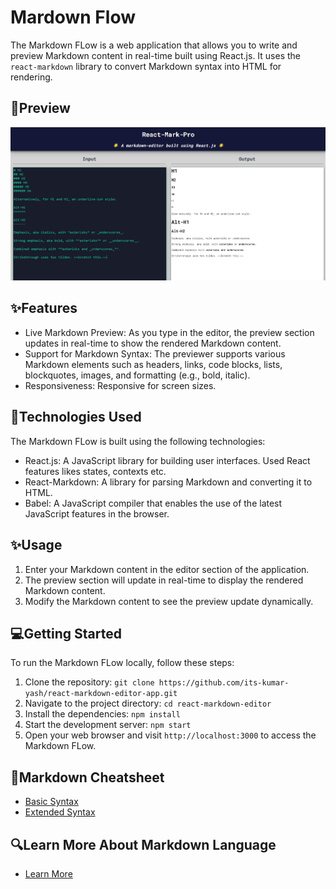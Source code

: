# Mardown Flow

The Markdown FLow is a web application that allows you to write and preview Markdown content in real-time built using React.js. It uses the `react-markdown` library to convert Markdown syntax into HTML for rendering.

## 📸Preview

![Markdown Flow Website Preview](src/preview.png)

## ✨Features

- Live Markdown Preview: As you type in the editor, the preview section updates in real-time to show the rendered Markdown content.
- Support for Markdown Syntax: The previewer supports various Markdown elements such as headers, links, code blocks, lists, blockquotes, images, and formatting (e.g., bold, italic).
- Responsiveness: Responsive for screen sizes.

## 🤖Technologies Used

The Markdown FLow is built using the following technologies:

- React.js: A JavaScript library for building user interfaces.
  Used React features likes states, contexts etc.
- React-Markdown: A library for parsing Markdown and converting it to HTML.
- Babel: A JavaScript compiler that enables the use of the latest JavaScript features in the browser.

## ✨Usage

1. Enter your Markdown content in the editor section of the application.
2. The preview section will update in real-time to display the rendered Markdown content.
3. Modify the Markdown content to see the preview update dynamically.

## 💻Getting Started

To run the Markdown FLow locally, follow these steps:

1. Clone the repository: `git clone https://github.com/its-kumar-yash/react-markdown-editor-app.git`
2. Navigate to the project directory: `cd react-markdown-editor`
3. Install the dependencies: `npm install`
4. Start the development server: `npm start`
5. Open your web browser and visit `http://localhost:3000` to access the Markdown FLow.

## 📑Markdown Cheatsheet

- [Basic Syntax](https://www.markdownguide.org/cheat-sheet/#basic-syntax)
- [Extended Syntax](https://www.markdownguide.org/cheat-sheet/#extended-syntax)

## 🔍Learn More About Markdown Language
 - [Learn More](https://www.markdownguide.org/getting-started/)
